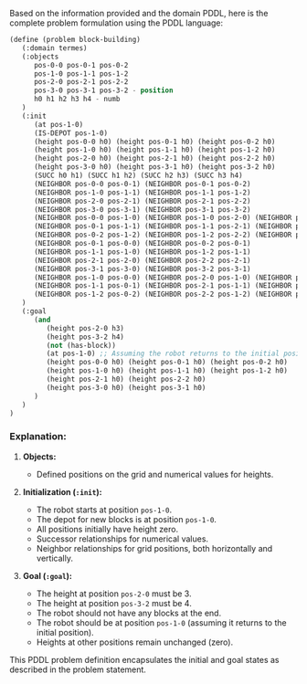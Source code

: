 Based on the information provided and the domain PDDL, here is the complete problem formulation using the PDDL language:

```lisp
(define (problem block-building) 
   (:domain termes)
   (:objects 
      pos-0-0 pos-0-1 pos-0-2
      pos-1-0 pos-1-1 pos-1-2
      pos-2-0 pos-2-1 pos-2-2
      pos-3-0 pos-3-1 pos-3-2 - position
      h0 h1 h2 h3 h4 - numb
   )
   (:init 
      (at pos-1-0) 
      (IS-DEPOT pos-1-0)
      (height pos-0-0 h0) (height pos-0-1 h0) (height pos-0-2 h0)
      (height pos-1-0 h0) (height pos-1-1 h0) (height pos-1-2 h0)
      (height pos-2-0 h0) (height pos-2-1 h0) (height pos-2-2 h0)
      (height pos-3-0 h0) (height pos-3-1 h0) (height pos-3-2 h0)
      (SUCC h0 h1) (SUCC h1 h2) (SUCC h2 h3) (SUCC h3 h4)
      (NEIGHBOR pos-0-0 pos-0-1) (NEIGHBOR pos-0-1 pos-0-2)
      (NEIGHBOR pos-1-0 pos-1-1) (NEIGHBOR pos-1-1 pos-1-2)
      (NEIGHBOR pos-2-0 pos-2-1) (NEIGHBOR pos-2-1 pos-2-2)
      (NEIGHBOR pos-3-0 pos-3-1) (NEIGHBOR pos-3-1 pos-3-2)
      (NEIGHBOR pos-0-0 pos-1-0) (NEIGHBOR pos-1-0 pos-2-0) (NEIGHBOR pos-2-0 pos-3-0)
      (NEIGHBOR pos-0-1 pos-1-1) (NEIGHBOR pos-1-1 pos-2-1) (NEIGHBOR pos-2-1 pos-3-1)
      (NEIGHBOR pos-0-2 pos-1-2) (NEIGHBOR pos-1-2 pos-2-2) (NEIGHBOR pos-2-2 pos-3-2)
      (NEIGHBOR pos-0-1 pos-0-0) (NEIGHBOR pos-0-2 pos-0-1)
      (NEIGHBOR pos-1-1 pos-1-0) (NEIGHBOR pos-1-2 pos-1-1)
      (NEIGHBOR pos-2-1 pos-2-0) (NEIGHBOR pos-2-2 pos-2-1)
      (NEIGHBOR pos-3-1 pos-3-0) (NEIGHBOR pos-3-2 pos-3-1)
      (NEIGHBOR pos-1-0 pos-0-0) (NEIGHBOR pos-2-0 pos-1-0) (NEIGHBOR pos-3-0 pos-2-0)
      (NEIGHBOR pos-1-1 pos-0-1) (NEIGHBOR pos-2-1 pos-1-1) (NEIGHBOR pos-3-1 pos-2-1)
      (NEIGHBOR pos-1-2 pos-0-2) (NEIGHBOR pos-2-2 pos-1-2) (NEIGHBOR pos-3-2 pos-2-2)
   )
   (:goal 
      (and 
         (height pos-2-0 h3)
         (height pos-3-2 h4)
         (not (has-block))
         (at pos-1-0) ;; Assuming the robot returns to the initial position
         (height pos-0-0 h0) (height pos-0-1 h0) (height pos-0-2 h0)
         (height pos-1-0 h0) (height pos-1-1 h0) (height pos-1-2 h0)
         (height pos-2-1 h0) (height pos-2-2 h0)
         (height pos-3-0 h0) (height pos-3-1 h0)
      )
   )
)
```

### Explanation:
1. **Objects:**
   - Defined positions on the grid and numerical values for heights.

2. **Initialization (`:init`):**
   - The robot starts at position `pos-1-0`.
   - The depot for new blocks is at position `pos-1-0`.
   - All positions initially have height zero.
   - Successor relationships for numerical values.
   - Neighbor relationships for grid positions, both horizontally and vertically.

3. **Goal (`:goal`):**
   - The height at position `pos-2-0` must be 3.
   - The height at position `pos-3-2` must be 4.
   - The robot should not have any blocks at the end.
   - The robot should be at position `pos-1-0` (assuming it returns to the initial position).
   - Heights at other positions remain unchanged (zero).

This PDDL problem definition encapsulates the initial and goal states as described in the problem statement.